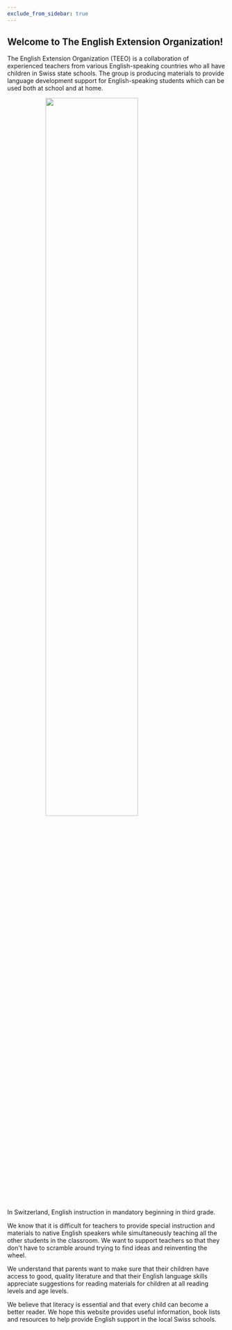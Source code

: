 ```yaml
---
exclude_from_sidebar: true
---
```


## Welcome to The English Extension Organization! 


The English Extension Organization (TEEO) is a collaboration of experienced teachers from various English-speaking countries who all have children in Swiss state schools. The group is producing materials to provide language development support for English-speaking students which can be used both at school and at home.  

<img src="https://i.imgur.com/msRysTK.png" width="65%" style="display:block;margin-left:auto;margin-right:auto;"/>

In Switzerland, English instruction in mandatory beginning in third grade.  

We know that it is difficult for teachers to provide special instruction and materials to native English speakers while simultaneously teaching all the other students in the classroom.  We want to support  teachers so that they don't have to scramble around trying to find ideas and reinventing the wheel.

We understand that parents want to make sure that their children have access to good, quality literature and that their English language skills appreciate suggestions for reading materials for children at all reading levels and age levels.

We believe that literacy is essential and that every child can become a better reader.  We hope this website provides useful information, book lists and resources to help provide English support in the local Swiss schools.  

<!--stackedit_data:
eyJoaXN0b3J5IjpbLTE3OTI4NzEwMjIsLTEwODUwNjM2OTgsLT
E2MjQ3NDYyNzAsLTEwNTMzOTc0MDEsLTE2MjQ3NDYyNzAsNzMw
NTI4ODI4LC05NTM4NTQyNzUsLTk1Mzg1NDI3NSwtMjkzODA1Nj
AwLDE0NzU0Njk1MDgsLTE3Njc2NDc4MjgsLTExNzA3MDM1NjZd
fQ==
-->